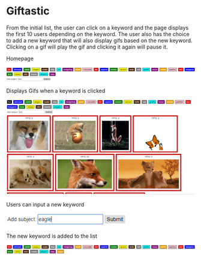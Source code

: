 # Giftastic

From the initial list, the user can click on a keyword and the page displays the first 10 users depending on the keyword. The user also has the choice to add a new keyword that will also display gifs based on the new keyword. Clicking on a gif will play the gif and clicking it again will pause it.

Homepage

![Home](/assets/images/GifTastic-Home.PNG)

Displays Gifs when a keyword is clicked

![Home](/assets/images/GifTastic-Selected.PNG)

Users can input a new keyword

![Home](/assets/images/GifTastic-Input.PNG)

The new keyword is added to the list

![Home](/assets/images/GifTastic-New.PNG)
